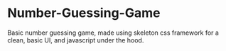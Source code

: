 # Number-Guessing-Game
Basic number guessing game, made using skeleton css framework for a clean, basic UI, and javascript under the hood.
